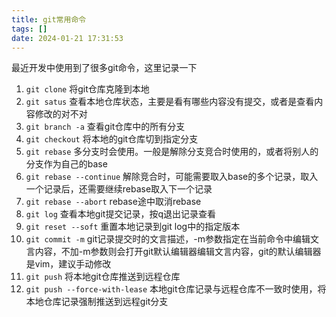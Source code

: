 ```yaml
---
title: git常用命令
tags: []
date: 2024-01-21 17:31:53
---
```

最近开发中使用到了很多git命令，这里记录一下
<!--more-->
1. `git clone`
将git仓库克隆到本地
2. `git satus`
查看本地仓库状态，主要是看有哪些内容没有提交，或者是查看内容修改的对不对
3. `git branch -a`
查看git仓库中的所有分支
4. `git checkout`
将本地的git仓库切到指定分支
5. `git rebase`
多分支时会使用。一般是解除分支竞合时使用的，或者将别人的分支作为自己的base
6. `git rebase --continue`
解除竞合时，可能需要取入base的多个记录，取入一个记录后，还需要继续rebase取入下一个记录
7. `git rebase --abort`
rebase途中取消rebase
8. `git log`
查看本地git提交记录，按q退出记录查看
9. `git reset --soft`
重置本地记录到git log中的指定版本
10. `git commit -m`
git记录提交时的文言描述，-m参数指定在当前命令中编辑文言内容，不加-m参数则会打开git默认编辑器编辑文言内容，git的默认编辑器是vim，建议手动修改
11. `git push`
将本地git仓库推送到远程仓库
12. `git push --force-with-lease`
本地git仓库记录与远程仓库不一致时使用，将本地仓库记录强制推送到远程git分支
